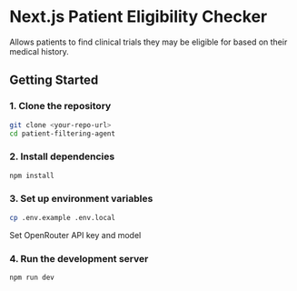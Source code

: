 # Next.js Patient Eligibility Checker

Allows patients to find clinical trials they may be eligible for based on their medical history.

## Getting Started

### 1. Clone the repository

```bash
git clone <your-repo-url>
cd patient-filtering-agent
```

### 2. Install dependencies

```bash
npm install
```

### 3. Set up environment variables

```bash
cp .env.example .env.local
```

Set OpenRouter API key and model

### 4. Run the development server

```bash
npm run dev
```
